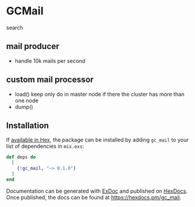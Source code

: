 # GCMail
  search 
  
## mail producer
  - handle 10k mails per second
## custom mail processor
  - load()
    keep only do in master node if there the cluster has more than one node
  - dump()

## Installation

If [available in Hex](https://hex.pm/docs/publish), the package can be installed
by adding `gc_mail` to your list of dependencies in `mix.exs`:

```elixir
def deps do
  [
    {:gc_mail, "~> 0.1.0"}
  ]
end
```

Documentation can be generated with [ExDoc](https://github.com/elixir-lang/ex_doc)
and published on [HexDocs](https://hexdocs.pm). Once published, the docs can
be found at <https://hexdocs.pm/gc_mail>.




